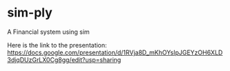 # sim-ply
A Financial system using sim 

Here is the link to the presentation: https://docs.google.com/presentation/d/1RVja8D_mKhOYsIpJGEYzOH6XLD3djqDUzGrLX0Cg8gg/edit?usp=sharing
